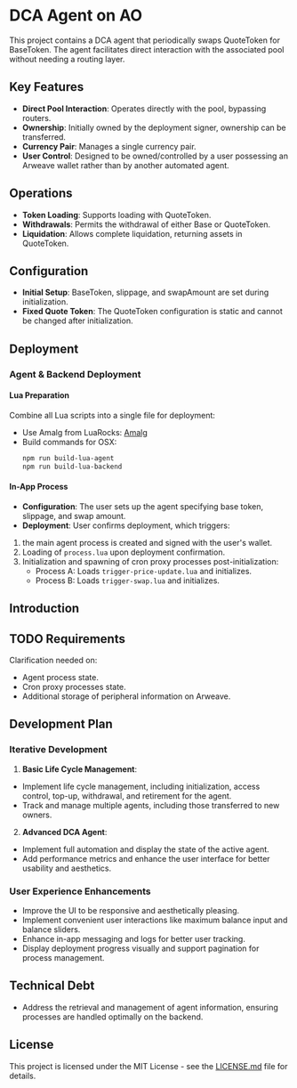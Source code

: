 # DCA Agent on AO

This project contains a DCA agent that periodically swaps QuoteToken for BaseToken. The agent facilitates direct interaction with the associated pool without needing a routing layer.

## Key Features

- **Direct Pool Interaction**: Operates directly with the pool, bypassing routers.
- **Ownership**: Initially owned by the deployment signer, ownership can be transferred.
- **Currency Pair**: Manages a single currency pair.
- **User Control**: Designed to be owned/controlled by a user possessing an Arweave wallet rather than by another automated agent.

## Operations

- **Token Loading**: Supports loading with QuoteToken.
- **Withdrawals**: Permits the withdrawal of either Base or QuoteToken.
- **Liquidation**: Allows complete liquidation, returning assets in QuoteToken.

## Configuration
- **Initial Setup**: BaseToken, slippage, and swapAmount are set during initialization.
- **Fixed Quote Token**: The QuoteToken configuration is static and cannot be changed after initialization.

## Deployment

### Agent & Backend Deployment

#### Lua Preparation
Combine all Lua scripts into a single file for deployment:
- Use Amalg from LuaRocks: [Amalg](https://luarocks.org/modules/siffiejoe/amalg)
- Build commands for OSX:
  ```bash
  npm run build-lua-agent
  npm run build-lua-backend

#### In-App Process
- **Configuration**: The user sets up the agent specifying base token, slippage, and swap amount.
- **Deployment**: User confirms deployment, which triggers:
1. the main agent process is created and signed with the user's wallet.
2. Loading of `process.lua` upon deployment confirmation.
3. Initialization and spawning of cron proxy processes post-initialization:
   - Process A: Loads `trigger-price-update.lua` and initializes.
   - Process B: Loads `trigger-swap.lua` and initializes.

## Introduction

## TODO Requirements

Clarification needed on:
- Agent process state.
- Cron proxy processes state.
- Additional storage of peripheral information on Arweave.

## Development Plan

### Iterative Development

1. **Basic Life Cycle Management**:
 - Implement life cycle management, including initialization, access control, top-up, withdrawal, and retirement for the agent.
 - Track and manage multiple agents, including those transferred to new owners.

2. **Advanced DCA Agent**:
 - Implement full automation and display the state of the active agent.
 - Add performance metrics and enhance the user interface for better usability and aesthetics.

### User Experience Enhancements

- Improve the UI to be responsive and aesthetically pleasing.
- Implement convenient user interactions like maximum balance input and balance sliders.
- Enhance in-app messaging and logs for better user tracking.
- Display deployment progress visually and support pagination for process management.

## Technical Debt

- Address the retrieval and management of agent information, ensuring processes are handled optimally on the backend.

## License

This project is licensed under the MIT License - see the [LICENSE.md](LICENSE.md) file for details.
